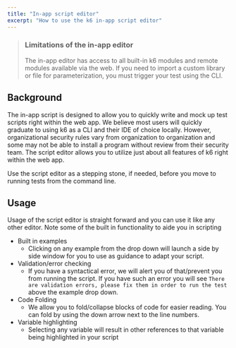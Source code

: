 ```yaml
---
title: "In-app script editor"
excerpt: "How to use the k6 in-app script editor"
---
```


<div class="doc-blockquote" data-props='{"mod": "warning"}'>

> ### Limitations of the in-app editor
>
> The in-app editor has access to all built-in k6 modules and remote modules available via
> the web. If you need to import a custom library or file for parameterization, you
> must trigger your test using the CLI.
</div>


## Background

The in-app script is designed to allow you to quickly write and mock up test scripts right within the web app. We believe most users will quickly graduate to using k6 as a CLI and their IDE of choice locally.  However, organizational security rules vary from organization to organization and some may not be able to install a program without review from their security team. The script editor allows you to utilize just about all features of k6 right within the web app.

Use the script editor as a stepping stone, if needed, before you move to running tests from the command line.

## Usage

Usage of the script editor is straight forward and you can use it like any other editor. Note some of the built in functionality to aide you in scripting


- Built in examples
  - Clicking on any example from the drop down will launch a side by side window for you to use as guidance to adapt your script.
- Validation/error checking
  - If you have a syntactical error, we will alert you of that/prevent you from running the script. If you have such an error you will see `There are validation errors, please fix them in order to run the test` above the example drop down.
- Code Folding
  - We allow you to fold/collapse blocks of code for easier reading. You can fold by using the down arrow next to the line numbers.
- Variable highlighting
  - Selecting any variable will result in other references to that variable being highlighted in your script
